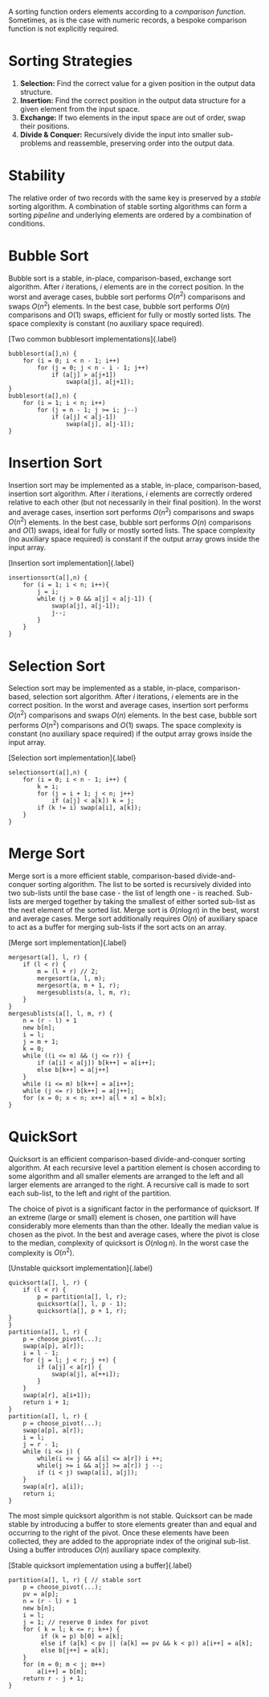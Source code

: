 A sorting function orders elements according to a *comparison function*.
Sometimes, as is the case with numeric records, a bespoke comparison
function is not explicitly required.

Sorting Strategies
==================

1.  **Selection:** Find the correct value for a given position in the
    output data structure.
2.  **Insertion:** Find the correct position in the output data
    structure for a given element from the input space.
3.  **Exchange:** If two elements in the input space are out of order,
    swap their positions.
4.  **Divide & Conquer:** Recursively divide the input into smaller
    sub-problems and reassemble, preserving order into the output data.

Stability
=========

The relative order of two records with the same key is preserved by a
*stable* sorting algorithm. A combination of stable sorting algorithms
can form a sorting *pipeline* and underlying elements are ordered by a
combination of conditions.

Bubble Sort
===========

Bubble sort is a stable, in-place, comparison-based, exchange sort
algorithm. After $i$ iterations, $i$ elements are in the correct
position. In the worst and average cases, bubble sort performs $O(n^2)$
comparisons and swaps $O(n^2)$ elements. In the best case, bubble sort
performs $O(n)$ comparisons and $O(1)$ swaps, efficient for fully or
mostly sorted lists. The space complexity is constant (no auxiliary
space required).

<div>

[Two common bubblesort implementations]{.label}

``` {.text}
bubblesort(a[],n) {
    for (i = 0; i < n - 1; i++)
        for (j = 0; j < n - i - 1; j++)
            if (a[j] > a[j+1])
                swap(a[j], a[j+1]);
}
bubblesort(a[],n) {
    for (i = 1; i < n; i++)
        for (j = n - 1; j >= i; j--)
            if (a[j] < a[j-1])
                swap(a[j], a[j-1]);
}
```

</div>

Insertion Sort
==============

Insertion sort may be implemented as a stable, in-place,
comparison-based, insertion sort algorithm. After $i$ iterations, $i$
elements are correctly ordered relative to each other (but not
necessarily in their final position). In the worst and average cases,
insertion sort performs $O(n^2)$ comparisons and swaps $O(n^2)$
elements. In the best case, bubble sort performs $O(n)$ comparisons and
$O(1)$ swaps, ideal for fully or mostly sorted lists. The space
complexity (no auxiliary space required) is constant if the output array
grows inside the input array.

<div>

[Insertion sort implementation]{.label}

``` {.text}
insertionsort(a[],n) {
    for (i = 1; i < n; i++){
        j = i;
        while (j > 0 && a[j] < a[j-1]) {
            swap(a[j], a[j-1]);
            j--;
        }
    }
}
```

</div>

Selection Sort
==============

Selection sort may be implemented as a stable, in-place,
comparison-based, selection sort algorithm. After $i$ iterations, $i$
elements are in the correct position. In the worst and average cases,
insertion sort performs $O(n^2)$ comparisons and swaps $O(n)$ elements.
In the best case, bubble sort performs $O(n^2)$ comparisons and $O(1)$
swaps. The space complexity is constant (no auxiliary space required) if
the output array grows inside the input array.

<div>

[Selection sort implementation]{.label}

``` {.text}
selectionsort(a[],n) {
    for (i = 0; i < n - 1; i++) {
        k = i;
        for (j = i + 1; j < n; j++)
            if (a[j] < a[k]) k = j;
        if (k != i) swap(a[i], a[k]);
    }
}
```

</div>

Merge Sort
==========

Merge sort is a more efficient stable, comparison-based
divide-and-conquer sorting algorithm. The list to be sorted is
recursively divided into two sub-lists until the base case - the list of
length one - is reached. Sub-lists are merged together by taking the
smallest of either sorted sub-list as the next element of the sorted
list. Merge sort is $\Theta(n \log n)$ in the best, worst and average
cases. Merge sort additionally requires $O(n)$ of auxiliary space to act
as a buffer for merging sub-lists if the sort acts on an array.

<div>

[Merge sort implementation]{.label}

``` {.text}
mergesort(a[], l, r) {
    if (l < r) {
        m = (l + r) // 2;
        mergesort(a, l, m);
        mergesort(a, m + 1, r);
        mergesublists(a, l, m, r);
    }
}
mergesublists(a[], l, m, r) {
    n = (r - l) + 1
    new b[n];
    i = l;
    j = m + 1;
    k = 0;
    while ((i <= m) && (j <= r)) {
        if (a[i] < a[j]) b[k++] = a[i++];
        else b[k++] = a[j++]
    }
    while (i <= m) b[k++] = a[i++];
    while (j <= r) b[k++] = a[j++];
    for (x = 0; x < n; x++) a[l + x] = b[x];
}
```

</div>

QuickSort
=========

Quicksort is an efficient comparison-based divide-and-conquer sorting
algorithm. At each recursive level a partition element is chosen
according to some algorithm and all smaller elements are arranged to the
left and all larger elements are arranged to the right. A recursive call
is made to sort each sub-list, to the left and right of the partition.

The choice of pivot is a significant factor in the performance of
quicksort. If an extreme (large or small) element is chosen, one
partition will have considerably more elements than than the other.
Ideally the median value is chosen as the pivot. In the best and average
cases, where the pivot is close to the median, complexity of quicksort
is $O(n \log n)$. In the worst case the complexity is $O(n^2)$.

<div>

[Unstable quicksort implementation]{.label}

``` {.text}
quicksort(a[], l, r) {
    if (l < r) {
        p = partition(a[], l, r);
        quicksort(a[], l, p - 1);
        quicksort(a[], p + 1, r);
}
}
partition(a[], l, r) {
    p = choose_pivot(...);
    swap(a[p], a[r]);
    i = l - 1;
    for (j = l; j < r; j ++) {
        if (a[j] < a[r]) {
            swap(a[j], a[++i]);
        }
    }
    swap(a[r], a[i+1]);
    return i + 1;
}
partition(a[], l, r) {
    p = choose_pivot(...);
    swap(a[p], a[r]);
    i = l;
    j = r - 1;
    while (i <= j) {
        while(i <= j && a[i] <= a[r]) i ++;
        while(j >= i && a[j] >= a[r]) j --;
        if (i < j) swap(a[i], a[j]);
    }
    swap(a[r], a[i]);
    return i;
}
```

</div>

The most simple quicksort algorithm is not stable. Quicksort can be made
stable by introducing a buffer to store elements greater than and equal
and occurring to the right of the pivot. Once these elements have been
collected, they are added to the appropriate index of the original
sub-list. Using a buffer introduces $O(n)$ auxiliary space complexity.

<div>

[Stable quicksort implementation using a buffer]{.label}

``` {.text}
partition(a[], l, r) { // stable sort
    p = choose_pivot(...);
    pv = a[p];
    n = (r - l) + 1
    new b[n];
    i = l;
    j = 1; // reserve 0 index for pivot
    for ( k = l; k <= r; k++) {
         if (k = p) b[0] = a[k];
         else if (a[k] < pv || (a[k] == pv && k < p)) a[i++] = a[k];
         else b[j++] = a[k];
    }
    for (m = 0; m < j; m++)
        a[i++] = b[m];
    return r - j + 1;
}
```

</div>
